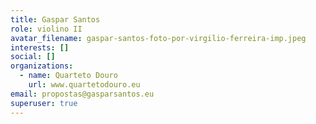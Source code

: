 ```yaml
---
title: Gaspar Santos
role: violino II
avatar_filename: gaspar-santos-foto-por-virgilio-ferreira-imp.jpeg
interests: []
social: []
organizations:
  - name: Quarteto Douro
    url: www.quartetodouro.eu
email: propostas@gasparsantos.eu
superuser: true
---
```

